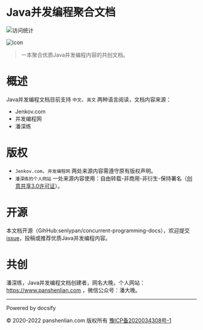 # Java并发编程聚合文档

![访问统计](https://visitor-badge.glitch.me/badge?page_id=senlypan.concurrent.readme&left_color=blue&right_color=red)

![icon](http://concurrent-programming.panshenlian.com/_media/icon200.png)

> 一本聚合优质Java并发编程内容的共创文档。

# 概述

Java并发编程文档目前支持 `中文`、`英文` 两种语言阅读，文档内容来源：

- Jenkov.com
- 并发编程网
- 潘深练

# 版权

- `Jenkov.com`、`并发编程网` 两处来源内容需遵守原有版权声明。
- `潘深练的个人网站` 一处来源内容使用：自由转载-非商用-非衍生-保持署名（[创意共享3.0许可证](https://creativecommons.org/licenses/by-nc-nd/3.0/cn/)）。

# 开源

本文档开源（GihHub:senlypan/concurrent-programming-docs），欢迎提交 [issue](https://github.com/senlypan/concurrent-programming-docs/issues)，投稿或推荐优质Java并发编程内容。

# 共创

潘深练，Java并发编程文档创建者，网名大晚，个人网站：https://www.panshenlian.com ，微信公众号：潘大晚。

***
Powered by docsify

© 2020-2022 panshenlian.com 版权所有  [豫ICP备2020034308号-1](https://beian.miit.gov.cn/)